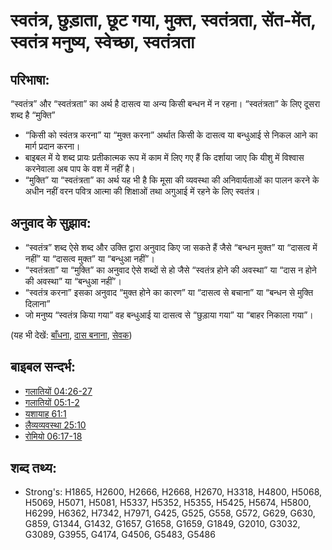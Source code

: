 # स्वतंत्र, छुड़ाता, छूट गया, मुक्त, स्वतंत्रता, सेंत-मेंत, स्वतंत्र मनुष्य, स्वेच्छा, स्वतंत्रता #

## परिभाषा: ##

“स्वतंत्र” और “स्वतंत्रता” का अर्थ है दासत्व या अन्य किसी बन्धन में न रहना। “स्वतंत्रता” के लिए दूसरा शब्द है “मुक्ति”

* “किसी को स्वंतत्र करना” या “मुक्त करना” अर्थात किसी के दासत्व या बन्धुआई से निकल आने का मार्ग प्रदान करना।
* बाइबल में ये शब्द प्रायः प्रतीकात्मक रूप में काम में लिए गए हैं कि दर्शाया जाए कि यीशु में विश्वास करनेवाला अब पाप के वश में नहीं है।
* “मुक्ति” या “स्वतंत्रता” का अर्थ यह भी है कि मूसा की व्यवस्था की अनिवार्यताओं का पालन करने के अधीन नहीं वरन पवित्र आत्मा की शिक्षाओं तथा अगुआई में रहने के लिए स्वतंत्र।

## अनुवाद के सुझाव: ##

* “स्वतंत्र” शब्द ऐसे शब्द और उक्ति द्वारा अनुवाद किए जा सकते हैं जैसे “बन्धन मुक्त” या “दासत्व में नहीं” या “दासत्व मुक्त” या “बन्धुआ नहीं”।
* “स्वतंत्रता” या “मुक्ति” का अनुवाद ऐसे शब्दों से हो जैसे “स्वतंत्र होने की अवस्था” या “दास न होने की अवस्था” या “बन्धुआ नहीं”।
* “स्वतंत्र करना” इसका अनुवाद “मुक्त होने का कारण” या “दासत्व से बचाना” या “बन्धन से मुक्ति दिलाना”
* जो मनुष्य “स्वतंत्र किया गया” वह बन्धुआई या दासत्व से “छुड़ाया गया” या “बाहर निकाला गया”।

(यह भी देखें: [बाँधना](../kt/bond.md), [दास बनाना](../other/enslave.md), [सेवक](../other/servant.md))

## बाइबल सन्दर्भ: ##

* [गलातियों 04:26-27](rc://en/tn/help/gal/04/26)
* [गलातियों 05:1-2](rc://en/tn/help/gal/05/01)
* [यशायाह 61:1](rc://en/tn/help/isa/61/01)
* [लैव्यव्यवस्था 25:10](rc://en/tn/help/lev/25/10)
* [रोमियो 06:17-18](rc://en/tn/help/rom/06/17)

## शब्द तथ्य: ##

* Strong's: H1865, H2600, H2666, H2668, H2670, H3318, H4800, H5068, H5069, H5071, H5081, H5337, H5352, H5355, H5425, H5674, H5800, H6299, H6362, H7342, H7971, G425, G525, G558, G572, G629, G630, G859, G1344, G1432, G1657, G1658, G1659, G1849, G2010, G3032, G3089, G3955, G4174, G4506, G5483, G5486
